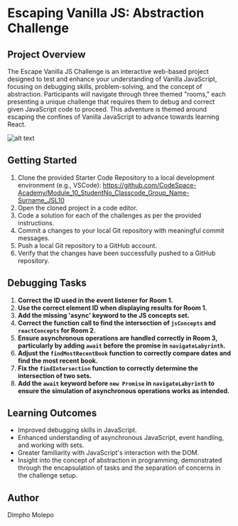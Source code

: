 # Escaping Vanilla JS: Abstraction Challenge

## Project Overview

The Escape Vanilla JS Challenge is an interactive web-based project designed to test and enhance your understanding of Vanilla JavaScript, focusing on debugging skills, problem-solving, and the concept of abstraction. Participants will navigate through three themed "rooms," each presenting a unique challenge that requires them to debug and correct given JavaScript code to proceed. This adventure is themed around escaping the confines of Vanilla JavaScript to advance towards learning React.

![alt text](<[JSL10 Solution].gif>)

## Getting Started 

1. Clone the provided Starter Code Repository to a local development environment (e.g., VSCode): https://github.com/CodeSpace-Academy/Module_10_StudentNo_Classcode_Group_Name-Surname_JSL10
2. Open the cloned project in a code editor.
3. Code a solution for each of the challenges as per the provided instructions.
4. Commit a changes to your local Git repository with meaningful commit messages.
5. Push a local Git repository to a GitHub account.
6. Verify that the changes have been successfully pushed to a GitHub repository.

## Debugging Tasks

1. **Correct the ID used in the event listener for Room 1.**
2. **Use the correct element ID when displaying results for Room 1.**
3. **Add the missing 'async' keyword to the JS concepts set.**
4. **Correct the function call to find the intersection of `jsConcepts` and `reactConcepts` for Room 2.**
5. **Ensure asynchronous operations are handled correctly in Room 3, particularly by adding `await` before the promise in `navigateLabyrinth`.**
6. **Adjust the `findMostRecentBook` function to correctly compare dates and find the most recent book.**
7. **Fix the `findIntersection` function to correctly determine the intersection of two sets.**
8. **Add the `await` keyword before `new Promise` in `navigateLabyrinth` to ensure the simulation of asynchronous operations works as intended.**

## Learning Outcomes

- Improved debugging skills in JavaScript.
- Enhanced understanding of asynchronous JavaScript, event handling, and working with sets.
- Greater familiarity with JavaScript's interaction with the DOM.
- Insight into the concept of abstraction in programming, demonstrated through the encapsulation of tasks and the separation of concerns in the challenge setup.

## Author
Dimpho Molepo



